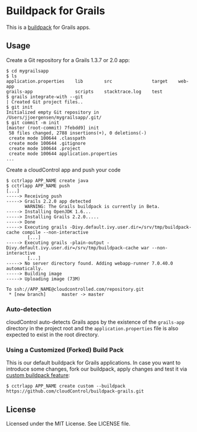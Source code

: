 Buildpack for Grails
=====================

This is a [buildpack](https://www.cloudcontrol.com/dev-center/Platform%20Documentation#buildpacks-and-the-procfile) for
Grails apps.

## Usage

Create a Git repository for a Grails 1.3.7 or 2.0 app:

    $ cd mygrailsapp
    $ ls
    application.properties    lib        src               target    web-app
    grails-app                scripts    stacktrace.log    test
    $ grails integrate-with --git
    | Created Git project files..
    $ git init
    Initialized empty Git repository in /Users/jjoergensen/mygrailsapp/.git/
    $ git commit -m init
    [master (root-commit) 7febdd9] init
     58 files changed, 2788 insertions(+), 0 deletions(-)
     create mode 100644 .classpath
     create mode 100644 .gitignore
     create mode 100644 .project
     create mode 100644 application.properties
    ...
    
Create a cloudControl app and push your code

    $ cctrlapp APP_NAME create java
    $ cctrlapp APP_NAME push
    [...]
    -----> Receiving push
    -----> Grails 2.2.0 app detected
           WARNING: The Grails buildpack is currently in Beta.
    -----> Installing OpenJDK 1.6...
    -----> Installing Grails 2.2.0.....
    -----> Done
    -----> Executing grails -Divy.default.ivy.user.dir=/srv/tmp/buildpack-cache compile --non-interactive
            [...]
    -----> Executing grails -plain-output -Divy.default.ivy.user.dir=/srv/tmp/buildpack-cache war --non-interactive
            [...]
    -----> No server directory found. Adding webapp-runner 7.0.40.0 automatically.
    -----> Building image
    -----> Uploading image (73M)
    
    To ssh://APP_NAME@cloudcontrolled.com/repository.git
     * [new branch]      master -> master
    

### Auto-detection

cloudControl auto-detects Grails apps by the existence of the `grails-app` directory in the project root and the `application.properties`  file is also expected to exist in the root directory. 

### Using a Customized (Forked) Build Pack
This is our default buildpack for Grails applications. In case you want to introduce some changes, fork our buildpack,
apply changes and test it via [custom buildpack feature](https://www.cloudcontrol.com/dev-center/Guides/Third-Party%20Buildpacks/Third-Party%20Buildpacks):

    $ cctrlapp APP_NAME create custom --buildpack https://github.com/cloudControl/buildpack-grails.git

## License

Licensed under the MIT License. See LICENSE file.
